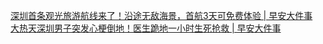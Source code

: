   
[深圳首条观光旅游航线来了！沿途无敌海景，首航3天可免费体验 | 早安大件事](http://www.dianyue.me/archives/241/um52edgaj2z87ee1/)  
[大热天深圳男子突发心梗倒地！医生跪地一小时生死抢救 | 早安大件事](http://www.dianyue.me/archives/209/205p25kvsjsq8wtr/)